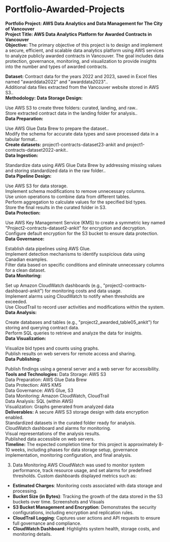 # Portfolio-Awarded-Projects

**Portfolio Project: AWS Data Analytics and Data Management for The City of Vancouver**<br>
**Project Title: AWS Data Analytics Platform for Awarded Contracts in Vancouver** <br>
**Objective:**
The primary objective of this project is to design and implement a secure, efficient, and scalable data analytics platform using AWS services to analyze publicly awarded contracts in Vancouver. The goal includes data protection, governance, monitoring, and visualization to provide insights into the number and types of awarded contracts.<br>

**Dataset:**
Contract data for the years 2022 and 2023, saved in Excel files named "awarddata2022" and "awarddata2023"..<br>
Additional data files extracted from the Vancouver website stored in AWS S3..<br>
**Methodology:**
**Data Storage Design:**

Use AWS S3 to create three folders: curated, landing, and raw..<br>
Store extracted contract data in the landing folder for analysis..<br>
**Data Preparation:**

Use AWS Glue Data Brew to prepare the dataset..<br>
Modify the schema for accurate data types and save processed data in a tabular format..<br>
**Create datasets:** project1-contracts-dataset23-ankit and project1-contracts-dataset2022-ankit..<br>
**Data Ingestion:**

Standardize data using AWS Glue Data Brew by addressing missing values and storing standardized data in the raw folder..<br>
**Data Pipeline Design:**

Use AWS S3 for data storage.<br>
Implement schema modifications to remove unnecessary columns.<br>
Use union operations to combine data from different tables.<br>
Perform aggregation to calculate values for the specified bid types.<br>
Store the final results in the curated folder in S3.<br>
**Data Protection:**

Use AWS Key Management Service (KMS) to create a symmetric key named "Project2-contracts-dataset2-ankit" for encryption and decryption.<br>
Configure default encryption for the S3 bucket to ensure data protection.<br>
**Data Governance:**

Establish data pipelines using AWS Glue.<br>
Implement detection mechanisms to identify suspicious data using Canadian examples.<br>
Filter data based on specific conditions and eliminate unnecessary columns for a clean dataset.<br>
**Data Monitoring:**

Set up Amazon CloudWatch dashboards (e.g., "project2-contracts-dashboard-ankit") for monitoring costs and data usage.<br>
Implement alarms using CloudWatch to notify when thresholds are exceeded.<br>
Use CloudTrail to record user activities and modifications within the system.<br>
**Data Analysis:**

Create databases and tables (e.g., "project2_awarded_table05_ankit") for storing and querying contract data.<br>
Perform SQL queries to retrieve and analyze the data for insights.<br>
**Data Visualization:**

Visualize bid types and counts using graphs.<br>
Publish results on web servers for remote access and sharing.<br>
**Data Publishing:**

Publish findings using a general server and a web server for accessibility.<br>
**Tools and Technologies:**
Data Storage: AWS S3<br>
Data Preparation: AWS Glue Data Brew<br>
Data Protection: AWS KMS<br>
Data Governance: AWS Glue, S3<br>
Data Monitoring: Amazon CloudWatch, CloudTrail<br>
Data Analysis: SQL (within AWS)<br>
Visualization: Graphs generated from analyzed data<br>
**Deliverables:**
A secure AWS S3 storage design with data encryption enabled.<br>
Standardized datasets in the curated folder ready for analysis.<br>
CloudWatch dashboard and alarms for monitoring.<br>
Visual representations of the analysis results.<br>
Published data accessible on web servers.<br>
**Timeline:**
The expected completion time for this project is approximately 8-10 weeks, including phases for data storage setup, governance implementation, monitoring configuration, and final analysis.

3. Data Monitoring
AWS CloudWatch was used to monitor system performance, track resource usage, and set alarms for predefined thresholds. Custom dashboards displayed metrics such as:
- **Estimated Charges**: Monitoring costs associated with data storage and processing.
- **Bucket Size (in Bytes)**: Tracking the growth of the data stored in the S3 buckets over time.
Screenshots and Visuals
- **S3 Bucket Management and Encryption**: Demonstrates the security configurations, including encryption and replication rules.
- **CloudTrail Logging**: Captures user actions and API requests to ensure full governance and compliance.
- **CloudWatch Dashboard**: Highlights system health, storage costs, and monitoring details.

